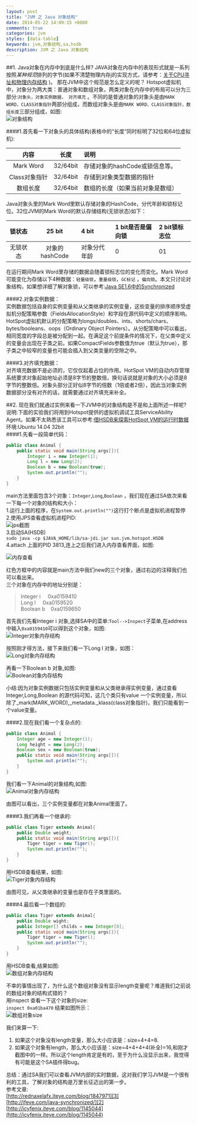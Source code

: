```yaml
---
layout: post
title: "JVM 之 Java 对象结构"
date: 2014-05-22 14:09:15 +0800
comments: true
categories: jvm
styles: [data-table]
keywords: jvm,对象结构,sa,hsdb
description: JVM 之 Java 对象结构 
---
```

##1. Java对象在内存中到底是什么样?
JAVA对象在内存中的表现形式就是一系列按照*某种规范*排列的字节(如果不清楚物理内存j的实现方式，请参考：[关于CPU寻址和物理内存结构][1] )。
那在JVM中这个规范是怎么定义的呢？
Hotspot虚拟机中，对象分为两大类：普通对象和数组对象，两类对象在内存中的布局可以分为三部分:`对象头，对象实例数据， 对齐填充` 。不同的是普通对象的对象头是由`MARK WORD，CLASS对象指针`两部分组成，而数组对象头是由`MARK WORD，CLASS对象指针，数组长度`三部分组成，如图:  
![对象结构](/images/blog/2014-05/20140524-object-arrayObject-structure.png)  

<!--more-->
####1.首先看一下对象头的具体结构(表格中的“长度“同时标明了32位和64位虚拟机):  

内容|长度|说明
:-----------:|:------------:|:---------------
  Mark Word  |  32/64bit  |  存储对象的hashCode或锁信息等。
  Class对象指针  |  32/64bit  |  存储到对象类型数据的指针
  数组长度  |  32/64bit  |  数组的长度（如果当前对象是数组）

Java对象头里的Mark Word里默认存储对象的HashCode，分代年龄和锁标记位。32位JVM的Mark Word的默认存储结构(无锁状态)如下：  

锁状态|25 bit| 4 bit|1 bit是否是偏向锁|2 bit锁标志位
:------:|:------:|:------|:-------|:------
 无锁状态|对象的hashCode|对象分代年龄|0|01

在运行期间Mark Word里存储的数据会随着锁标志位的变化而变化。Mark Word可能变化为存储以下4种数据：`轻量级锁`，`重量级锁`，`GC标记` ，`偏向锁`。本文只讨论对象结构，如果想详细了解对象锁，可以参考:[Java SE1.6中的Synchronized][2]  

####2.对象实例数据：  
实例数据包括自身的实例变量和从父类继承的实例变量，这些变量的排序顺序受虚拟机分配策略参数（FieldsAllocationStyle）和字段在源代码中定义的顺序影响。HotSpot虚拟机默认的分配策略为longs/doubles、ints、shorts/chars、bytes/booleans、oops（Ordinary Object Pointers）。从分配策略中可以看出，相同宽度的字段总是被分配到一起。在满足这个前提条件的情况下，在父类中定义的变量会出现在子类之前。如果CompactFields参数值为true（默认为true），那子类之中较窄的变量也可能会插入到父类变量的空隙之中。   

####3.对齐填充数据：  
对齐填充数据不是必须的，它仅仅起着占位的作用。HotSpot VM的自动内存管理系统要求对象起始地址必须是8字节的整数倍，换句话说就是对象的大小必须是8字节的整数倍。对象头部分正好似8字节的倍数（1倍或者2倍），因此当对象实例数据部分没有对齐的话，就需要通过对齐填充来补全。   


##2. 现在我们就通过实例来看一下JVM中的对象结构是不是和上面所述一样呢?  
说明:下面的实验我们将用到Hotspot提供的虚拟机调试工具ServiceAbility Agent。如果不太熟悉该工具可以参考:[借HSDB来探索HotSpot VM的运行时数据][3]  
环境:Ubuntu 14.04 32bit  
####1.先看一段简单代码：  
```java
public class Animal {
	public static void main(String args[]){
		Integer i = new Integer(1);
		Long l = new Long(2);
		Boolean b = new Boolean(true);
		System.out.println("");	
	}
}
```

main方法里面包含3个对象：`Integer`,`Long`,`Boolean` ，我们现在通过SA依次来看一下每一个对象的结构和大小：  
1.运行上面的程序，在`System.out.println("")`这行打个断点是虚拟机进程暂停  
2.使用JPS查看虚拟机进程PID:  
![jps截图](/images/blog/2014-05/20140524-objectsize-jps.png)	
3.启动SA(HSDB)  
`sudo java -cp $JAVA_HOME/lib/sa-jdi.jar sun.jvm.hotspot.HSDB`  
4.attach 上面的PID 3813,连上之后我们进入内存查看界面，如图:  

![内存查看](/images/blog/2014-05/20140524-hsdb-memory.png)

红色方框中的内容就是main方法中我们new的三个对象，通过右边的注释我们也可以看出来。  
三个对象在内存中的地址分别是：  
>Integer i &nbsp;&nbsp;&nbsp; 0xa0159410  
>Long l  &nbsp;&nbsp;&nbsp; 0xa0159520  
>Boolean b &nbsp;&nbsp;&nbsp;0xa0159650  

首先我们先看Integer i 对象,选择SA中的菜单:`Tool-->Inspect`子菜单,在address中输入`0xa0159410`可以得到这个对象，如图:  
![Integer对象内存结构](/images/blog/2014-05/20140524-hsdb-memory-integer.png)

按照刚才得方法，接下来我们看一下Long l 对象，如图：  
![Long对象内存结构](/images/blog/2014-05/20140524-hsdb-memory-long.png)

再看一下Boolean b 对象,如图:  
![Boolean对象内存结构](/images/blog/2014-05/20140524-hsdb-memory-boolean.png)

小结:因为对象实例数据只包括实例变量和从父类继承得实例变量，通过查看Integer,Long,Boolean 的源代码可知，这几个类只有value 一个实例变量，所以除了_mark(MARK_WORD),_metadata._klass(class对象指针)，我们只能看到一个value变量。

####2.现在我们看一个复杂点的:
```java
public class Animal {
	Integer age = new Integer(1);
	Long height = new Long(2);
	Boolean sex = new Boolean(true);
	public static void main(String args[]){
		System.out.println("");	
	}
}
```  
我们看一下Animal的对象结构,如图:  
![Animal对象内存结构](/images/blog/2014-05/20140524-hsdb-memory-animal.png)

由图可以看出，三个实例变量都在对象Animal里面了。

####3.我们再看一个继承的:
```java
public class Tiger extends Animal{
	public Double weight;
	public static void main(String args[]){
		Tiger tiger = new Tiger();
		System.out.println("");	
	}
}
```
用HSDB查看结果，如图:  
![Tiger对象内存结构](/images/blog/2014-05/20140524-hsdb-memory-tiger.png)

由图可见，从父类继承的变量也是存在子类里面的。

####4.最后看一个数组的:
```java
public class Tiger extends Animal{
	public Double wight;
	public Integer[] childs = new Integer[0];
	public static void main(String args[]){
		Tiger tiger = new Tiger();
		System.out.println("");	
	}
}
```
用HSDB查看,结果如图:  
![数组对象内存结构](/images/blog/2014-05/20140524-hsdb-memory-array.png)

不幸的事情出现了，为什么这个数组对象没有显示length变量呢？难道我们之前说的数组对象的结构式错的？  
用inspect 查看一下这个对象的size:  
`inspect 0xa01ba470` 结果如图所示：  
![数组对象size](/images/blog/2014-05/20140524-hsdb-memory-array-size.png)

我们来算一下:  
1. 如果这个对象没有length变量，那么大小应该是：size=4+4=8.  
2. 如果这个对象有length，那么大小应该是：size=4+4+4+4(补全)=16,和刚才截图中的一样。所以这个length肯定是有的，至于为什么没显示出来，我觉得有可能是这个SA插件得bug。  



总结：通过SA我们可以查看JVM内部的实时数据，这对我们学习JVM是一个很有利的工具，了解对象的结构是万里长征迈出的第一步。  
参考文章:  
[http://rednaxelafx.iteye.com/blog/1847971][3]  
[http://ifeve.com/java-synchronized/][2]  
[http://icyfenix.iteye.com/blog/1145044](http://icyfenix.iteye.com/blog/1145044)


[1]: http://blog.zarue.com/blog/2014/05/21/cpu-and-memory/
[2]: http://ifeve.com/java-synchronized/
[3]: http://rednaxelafx.iteye.com/blog/1847971
